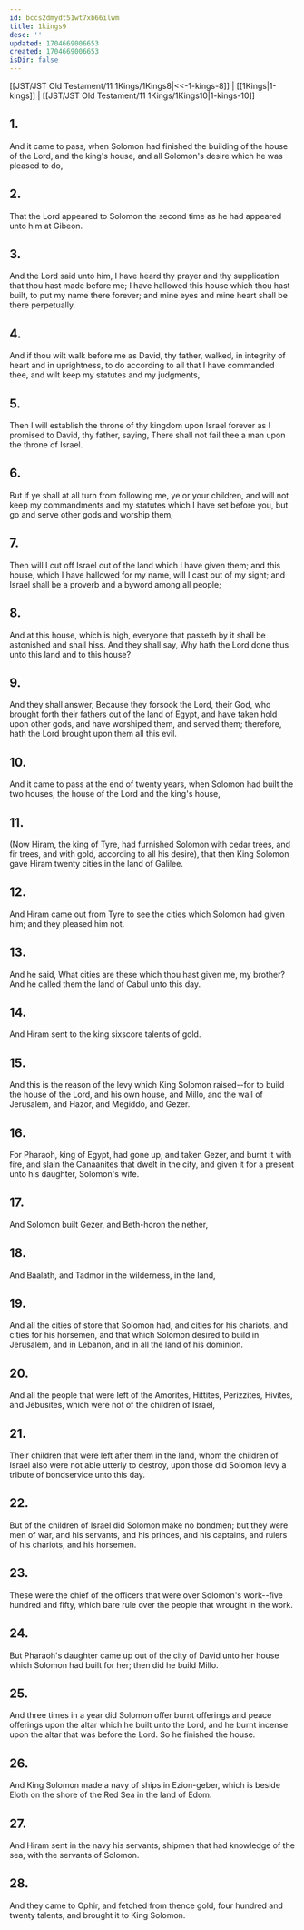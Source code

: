 ```yaml
---
id: bccs2dmydt51wt7xb66ilwm
title: 1kings9
desc: ''
updated: 1704669006653
created: 1704669006653
isDir: false
---
```

[[JST/JST Old Testament/11 1Kings/1Kings8|<<-1-kings-8]] | [[1Kings|1-kings]] | [[JST/JST Old Testament/11 1Kings/1Kings10|1-kings-10]]
## 1.
And it came to pass, when Solomon had finished the building of the house of the Lord, and the king\'s house, and all Solomon\'s desire which he was pleased to do,
## 2.
That the Lord appeared to Solomon the second time as he had appeared unto him at Gibeon.
## 3.
And the Lord said unto him, I have heard thy prayer and thy supplication that thou hast made before me; I have hallowed this house which thou hast built, to put my name there forever; and mine eyes and mine heart shall be there perpetually.
## 4.
And if thou wilt walk before me as David, thy father, walked, in integrity of heart and in uprightness, to do according to all that I have commanded thee, and wilt keep my statutes and my judgments,
## 5.
Then I will establish the throne of thy kingdom upon Israel forever as I promised to David, thy father, saying, There shall not fail thee a man upon the throne of Israel.
## 6.
But if ye shall at all turn from following me, ye or your children, and will not keep my commandments and my statutes which I have set before you, but go and serve other gods and worship them,
## 7.
Then will I cut off Israel out of the land which I have given them; and this house, which I have hallowed for my name, will I cast out of my sight; and Israel shall be a proverb and a byword among all people;
## 8.
And at this house, which is high, everyone that passeth by it shall be astonished and shall hiss. And they shall say, Why hath the Lord done thus unto this land and to this house?
## 9.
And they shall answer, Because they forsook the Lord, their God, who brought forth their fathers out of the land of Egypt, and have taken hold upon other gods, and have worshiped them, and served them; therefore, hath the Lord brought upon them all this evil.
## 10.
And it came to pass at the end of twenty years, when Solomon had built the two houses, the house of the Lord and the king\'s house,
## 11.
(Now Hiram, the king of Tyre, had furnished Solomon with cedar trees, and fir trees, and with gold, according to all his desire), that then King Solomon gave Hiram twenty cities in the land of Galilee.
## 12.
And Hiram came out from Tyre to see the cities which Solomon had given him; and they pleased him not.
## 13.
And he said, What cities are these which thou hast given me, my brother? And he called them the land of Cabul unto this day.
## 14.
And Hiram sent to the king sixscore talents of gold.
## 15.
And this is the reason of the levy which King Solomon raised\--for to build the house of the Lord, and his own house, and Millo, and the wall of Jerusalem, and Hazor, and Megiddo, and Gezer.
## 16.
For Pharaoh, king of Egypt, had gone up, and taken Gezer, and burnt it with fire, and slain the Canaanites that dwelt in the city, and given it for a present unto his daughter, Solomon\'s wife.
## 17.
And Solomon built Gezer, and Beth-horon the nether,
## 18.
And Baalath, and Tadmor in the wilderness, in the land,
## 19.
And all the cities of store that Solomon had, and cities for his chariots, and cities for his horsemen, and that which Solomon desired to build in Jerusalem, and in Lebanon, and in all the land of his dominion.
## 20.
And all the people that were left of the Amorites, Hittites, Perizzites, Hivites, and Jebusites, which were not of the children of Israel,
## 21.
Their children that were left after them in the land, whom the children of Israel also were not able utterly to destroy, upon those did Solomon levy a tribute of bondservice unto this day.
## 22.
But of the children of Israel did Solomon make no bondmen; but they were men of war, and his servants, and his princes, and his captains, and rulers of his chariots, and his horsemen.
## 23.
These were the chief of the officers that were over Solomon\'s work\--five hundred and fifty, which bare rule over the people that wrought in the work.
## 24.
But Pharaoh\'s daughter came up out of the city of David unto her house which Solomon had built for her; then did he build Millo.
## 25.
And three times in a year did Solomon offer burnt offerings and peace offerings upon the altar which he built unto the Lord, and he burnt incense upon the altar that was before the Lord. So he finished the house.
## 26.
And King Solomon made a navy of ships in Ezion-geber, which is beside Eloth on the shore of the Red Sea in the land of Edom.
## 27.
And Hiram sent in the navy his servants, shipmen that had knowledge of the sea, with the servants of Solomon.
## 28.
And they came to Ophir, and fetched from thence gold, four hundred and twenty talents, and brought it to King Solomon.

